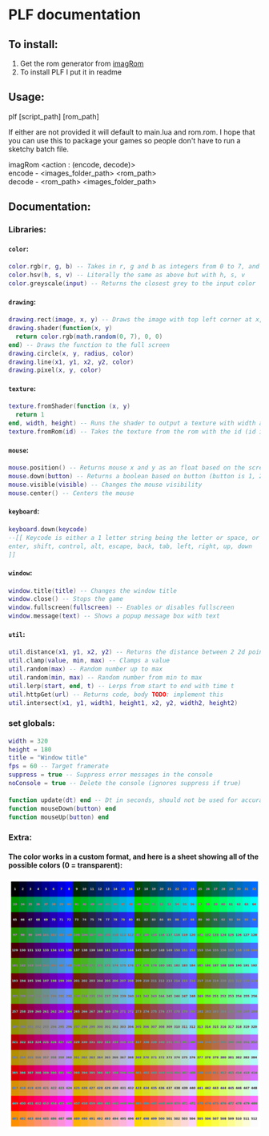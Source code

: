 # PLF documentation

## To install:

1. Get the rom generator from [imagRom](https://github.com/GroceyLot/ImageROM/releases/tag/Release)
2. To install PLF I put it in readme

## Usage:

plf [script_path] [rom_path]

If either are not provided it will default to main.lua and rom.rom. I hope that you can use this to package your games so people don't have to run a sketchy batch file.

imagRom <action : (encode, decode)> <br>
  encode - <images_folder_path> <rom_path> <br>
  decode - <rom_path> <images_folder_path>

## Documentation:

### Libraries:

#### `color`:
```lua
color.rgb(r, g, b) -- Takes in r, g and b as integers from 0 to 7, and returns a color as an integer to be used by the program
color.hsv(h, s, v) -- Literally the same as above but with h, s, v
color.greyscale(input) -- Returns the closest grey to the input color
```

#### `drawing`:
```lua
drawing.rect(image, x, y) -- Draws the image with top left corner at x, y
drawing.shader(function(x, y)
  return color.rgb(math.random(0, 7), 0, 0)
end) -- Draws the function to the full screen
drawing.circle(x, y, radius, color)
drawing.line(x1, y1, x2, y2, color)
drawing.pixel(x, y, color)
```

#### `texture`:
```lua
texture.fromShader(function (x, y)
  return 1
end, width, height) -- Runs the shader to output a texture with width and height
texture.fromRom(id) -- Takes the texture from the rom with the id (id is a 4 letter string being first 4 of the image name)
```

#### `mouse`:
```lua
mouse.position() -- Returns mouse x and y as an float based on the screen
mouse.down(button) -- Returns a boolean based on button (button is 1, 2 or 3)
mouse.visible(visible) -- Changes the mouse visibility
mouse.center() -- Centers the mouse
```

#### `keyboard`:
```lua
keyboard.down(keycode)
--[[ Keycode is either a 1 letter string being the letter or space, or it's a longer string which can be any of these:
enter, shift, control, alt, escape, back, tab, left, right, up, down
]]
```

#### `window`:
```lua
window.title(title) -- Changes the window title
window.close() -- Stops the game
window.fullscreen(fullscreen) -- Enables or disables fullscreen
window.message(text) -- Shows a popup message box with text
```

#### `util`:
```lua
util.distance(x1, y1, x2, y2) -- Returns the distance between 2 2d points
util.clamp(value, min, max) -- Clamps a value
util.random(max) -- Random number up to max
util.random(min, max) -- Random number from min to max
util.lerp(start, end, t) -- Lerps from start to end with time t
util.httpGet(url) -- Returns code, body TODO: implement this
util.intersect(x1, y1, width1, height1, x2, y2, width2, height2)
```

### set globals:
```lua
width = 320
height = 180
title = "Window title"
fps = 60 -- Target framerate
suppress = true -- Suppress error messages in the console
noConsole = true -- Delete the console (ignores suppress if true)

function update(dt) end -- Dt in seconds, should not be used for accurate timing
function mouseDown(button) end
function mouseUp(button) end
```

### Extra:

#### The color works in a custom format, and here is a sheet showing all of the possible colors (0 = transparent):
![colors](/Colors.png)
